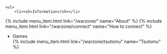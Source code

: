 <div id="sidemenu">

	<ul>
		<li><sh>Information</sh></li>
{% include menu_item.html link="/warzone/" name="About" %}
{% include menu_item.html link="/warzone/connect" name="How to connect" %}
	</ul>
	<br />
    <ul>
        <li><sh>Games</sh></li>
{% include menu_item.html link="/warzone/tsutomu" name="Tsutomu" %}
	</ul>
</div>
